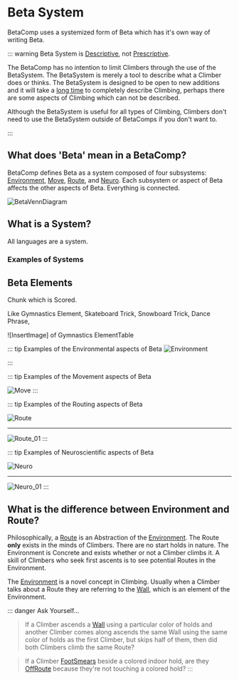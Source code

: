 # Beta System

BetaComp uses a systemized form of Beta which has it's own way of writing Beta.

::: warning  Beta System is [Descriptive](https://dictionary.cambridge.org/dictionary/english/descriptive), not [Prescriptive](https://dictionary.cambridge.org/dictionary/english/prescriptive).

The BetaComp has no intention to limit Climbers through the use of the BetaSystem. The BetaSystem is merely a tool to describe what a Climber does or thinks. The BetaSystem is designed to be open to new additions and it will take a [long time](/development/Roadmap) to completely describe Climbing, perhaps there are some aspects of Climbing which can not be described.

Although the BetaSystem is useful for all types of Climbing, Climbers don't need to use the BetaSystem outside of BetaComps if you don't want to.

:::

## What does 'Beta' mean in a BetaComp? 

BetaComp defines Beta as a system composed of four subsystems: [Environment](/reference/Environment/EnvironmentOverview), [Move](/reference/Move/MoveOverview), [Route](/reference/Route/RouteOverview), and [Neuro](/reference/Neuro/NeuroOverview). Each subsystem or aspect of Beta affects the other aspects of Beta. Everything is connected. 

![BetaVennDiagram](/BetaVenn.png) 

## What is a System?

All languages are a system.

### Examples of Systems


## Beta Elements

Chunk which is Scored.

Like Gymnastics Element, Skateboard Trick, Snowboard Trick, Dance Phrase,  

![InsertImage] of Gymnastics ElementTable

::: tip Examples of the Environmental aspects of Beta
![Environment](/Environment.png)

:::

::: tip Examples of the Movement aspects of Beta

![Move](/Move.png)
:::

::: tip Examples of the Routing aspects of Beta

![Route](/Route.png)

---

![Route_01](/Route_01.png)
:::


::: tip Examples of Neuroscientific aspects of Beta

![Neuro](/Neuro.png)

---

![Neuro_01](/Neuro_01.png)
:::


## What is the difference between Environment and Route?

Philosophically, a [Route](/reference/Route/RouteOverview) is an Abstraction of the [Environment](/reference/Environment/EnvironmentOverview). The Route **only** exists in the minds of Climbers. There are no start holds in nature. The Environment is Concrete and exists whether or not a Climber climbs it. A skill of Climbers who seek first ascents is to see potential Routes in the Environment.

The [Environment](/reference/Envrionment/EnvironmentOverview) is a novel concept in Climbing. Usually when a Climber talks about a Route they are referring to the [Wall](/reference/Environment/Wall/Overview), which is an element of the Environment.

::: danger Ask Yourself...
> If a Climber ascends a [Wall](/reference/Environment/Wall/Overview) using a particular color of holds and another Climber comes along ascends the same Wall using the same color of holds as the first Climber, but skips half of them, then did both Climbers climb the same Route?


> If a Climber [FootSmears](/reference/Move/FootMove/FootSmear) beside a colored indoor hold, are they [OffRoute](/reference/Glossary/Glossary#offroute) because they're not touching a colored hold?
:::




